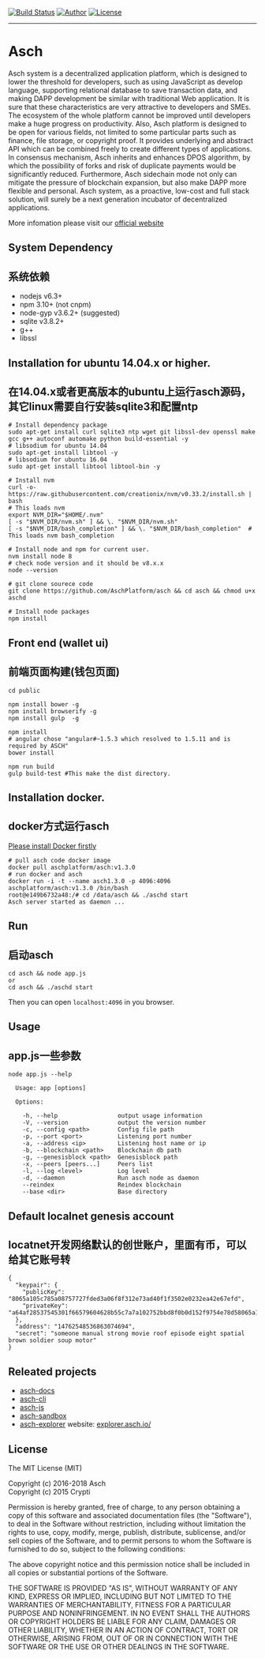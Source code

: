 [![Build Status](https://travis-ci.org/AschPlatform/asch.svg?branch=master)](https://travis-ci.org/AschPlatform/asch)
[![Author](https://img.shields.io/badge/author-@AschPlatform-blue.svg?style=flat)](http://github.com/AschPlatform) 
[![License](https://img.shields.io/badge/license-MIT-yellow.svg?style=flat)](http://aschplatform.mit-license.org)
- - -

# Asch

Asch system is a decentralized application platform, which is designed to lower the threshold for developers, such as using JavaScript as develop language, supporting relational database to save transaction data, and making DAPP development be similar with traditional Web application. It is sure that these characteristics are very attractive to developers and SMEs. The ecosystem of the whole platform cannot be improved until developers make a huge progress on productivity. Also, Asch platform is designed to be open for various fields, not limited to some particular parts such as finance, file storage, or copyright proof. It provides underlying and abstract API which can be combined freely to create different types of applications. In consensus mechanism, Asch inherits and enhances DPOS algorithm, by which the possibility of forks and risk of duplicate payments would be significantly reduced. Furthermore, Asch sidechain mode not only can mitigate the pressure of blockchain expansion, but also make DAPP more flexible and personal. Asch system, as a proactive, low-cost and full stack solution, will surely be a next generation incubator of decentralized applications.

More infomation please visit our [official website](https://www.asch.io)

## System Dependency
## 系统依赖

- nodejs v6.3+
- npm 3.10+ (not cnpm)
- node-gyp v3.6.2+ (suggested)
- sqlite v3.8.2+
- g++
- libssl

## Installation for ubuntu 14.04.x or higher.
## 在14.04.x或者更高版本的ubuntu上运行asch源码，其它linux需要自行安装sqlite3和配置ntp

```
# Install dependency package
sudo apt-get install curl sqlite3 ntp wget git libssl-dev openssl make gcc g++ autoconf automake python build-essential -y
# libsodium for ubuntu 14.04
sudo apt-get install libtool -y
# libsodium for ubuntu 16.04
sudo apt-get install libtool libtool-bin -y

# Install nvm
curl -o- https://raw.githubusercontent.com/creationix/nvm/v0.33.2/install.sh | bash
# This loads nvm
export NVM_DIR="$HOME/.nvm"
[ -s "$NVM_DIR/nvm.sh" ] && \. "$NVM_DIR/nvm.sh" 
[ -s "$NVM_DIR/bash_completion" ] && \. "$NVM_DIR/bash_completion"  # This loads nvm bash_completion

# Install node and npm for current user.
nvm install node 8
# check node version and it should be v8.x.x
node --version

# git clone sourece code
git clone https://github.com/AschPlatform/asch && cd asch && chmod u+x aschd

# Install node packages
npm install
```

## Front end (wallet ui)
## 前端页面构建(钱包页面)

```
cd public

npm install bower -g
npm install browserify -g
npm install gulp  -g

npm install
# angular chose "angular#~1.5.3 which resolved to 1.5.11 and is required by ASCH"
bower install

npm run build
gulp build-test #This make the dist directory.
```

## Installation docker.
## docker方式运行asch
[Please install Docker firstly](https://store.docker.com/search?offering=community&type=edition)

```
# pull asch code docker image
docker pull aschplatform/asch:v1.3.0
# run docker and asch
docker run -i -t --name asch1.3.0 -p 4096:4096 aschplatform/asch:v1.3.0 /bin/bash
root@e149b6732a48:/# cd /data/asch && ./aschd start
Asch server started as daemon ...
```

## Run 
## 启动asch

```
cd asch && node app.js
or
cd asch && ./aschd start
```
Then you can open ```localhost:4096``` in you browser.

## Usage
## app.js一些参数

```
node app.js --help

  Usage: app [options]

  Options:

    -h, --help                 output usage information
    -V, --version              output the version number
    -c, --config <path>        Config file path
    -p, --port <port>          Listening port number
    -a, --address <ip>         Listening host name or ip
    -b, --blockchain <path>    Blockchain db path
    -g, --genesisblock <path>  Genesisblock path
    -x, --peers [peers...]     Peers list
    -l, --log <level>          Log level
    -d, --daemon               Run asch node as daemon
    --reindex                  Reindex blockchain
    --base <dir>               Base directory
```

## Default localnet genesis account
## locatnet开发网络默认的创世账户，里面有币，可以给其它账号转

```
{
  "keypair": {
    "publicKey": "8065a105c785a08757727fded3a06f8f312e73ad40f1f3502e0232ea42e67efd",
    "privateKey": "a64af28537545301f66579604628b55c7a7a102752bbd8f0b0d152f9754e78d58065a105c785a08757727fded3a06f8f312e73ad40f1f3502e0232ea42e67efd"
  },
  "address": "14762548536863074694",
  "secret": "someone manual strong movie roof episode eight spatial brown soldier soup motor"
}
```

## Releated projects

- [asch-docs](https://github.com/AschPlatform/asch/tree/master/docs)
- [asch-cli](https://github.com/AschPlatform/asch-cli)
- [asch-js](https://github.com/AschPlatform/asch-js)
- [asch-sandbox](https://github.com/AschPlatform/asch-sandbox-dist)
- [asch-explorer] website: [explorer.asch.io/](https://explorer.asch.io/)

## License

The MIT License (MIT)

Copyright (c) 2016-2018 Asch</br>
Copyright (c) 2015 Crypti

Permission is hereby granted, free of charge, to any person obtaining a copy of this software and associated documentation files (the "Software"), to deal in the Software without restriction, including without limitation the rights to use, copy, modify, merge, publish, distribute, sublicense, and/or sell copies of the Software, and to permit persons to whom the Software is furnished to do so, subject to the following conditions:

The above copyright notice and this permission notice shall be included in all copies or substantial portions of the Software.

THE SOFTWARE IS PROVIDED "AS IS", WITHOUT WARRANTY OF ANY KIND, EXPRESS OR IMPLIED, INCLUDING BUT NOT LIMITED TO THE WARRANTIES OF MERCHANTABILITY, FITNESS FOR A PARTICULAR PURPOSE AND NONINFRINGEMENT. IN NO EVENT SHALL THE AUTHORS OR COPYRIGHT HOLDERS BE LIABLE FOR ANY CLAIM, DAMAGES OR OTHER LIABILITY, WHETHER IN AN ACTION OF CONTRACT, TORT OR OTHERWISE, ARISING FROM, OUT OF OR IN CONNECTION WITH THE SOFTWARE OR THE USE OR OTHER DEALINGS IN THE SOFTWARE.

[asch-explorer]:https://explorer.asch.io/
